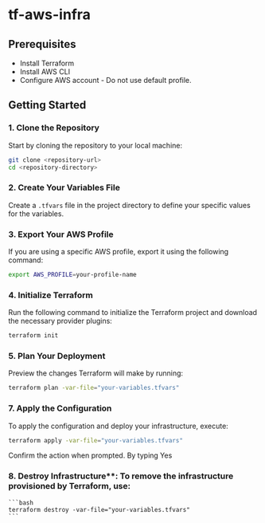 # tf-aws-infra

## Prerequisites

- Install Terraform
- Install AWS CLI
- Configure AWS account - Do not use default profile.

## Getting Started

### 1. Clone the Repository

Start by cloning the repository to your local machine:

```bash
git clone <repository-url>
cd <repository-directory>
```

### 2. Create Your Variables File

Create a `.tfvars` file in the project directory to define your specific values for the variables. 

### 3. Export Your AWS Profile

If you are using a specific AWS profile, export it using the following command:

```bash
export AWS_PROFILE=your-profile-name
```

### 4. Initialize Terraform

Run the following command to initialize the Terraform project and download the necessary provider plugins:

```bash
terraform init
```

### 5. Plan Your Deployment

Preview the changes Terraform will make by running:

```bash
terraform plan -var-file="your-variables.tfvars"
```

### 7. Apply the Configuration

To apply the configuration and deploy your infrastructure, execute:

```bash
terraform apply -var-file="your-variables.tfvars"
```

Confirm the action when prompted. By typing Yes

### 8. Destroy Infrastructure**: To remove the infrastructure provisioned by Terraform, use:

    ```bash
    terraform destroy -var-file="your-variables.tfvars"
    ```